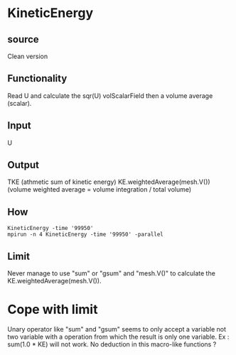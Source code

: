 # KineticEnergy

## source
Clean version

## Functionality
Read U and calculate the sqr(U) volScalarField then a volume average (scalar).

## Input
U

## Output
TKE (athmetic sum of kinetic energy)
KE.weightedAverage(mesh.V()) (volume weighted average = volume integration / total volume)

## How
    KineticEnergy -time '99950'
    mpirun -n 4 KineticEnergy -time '99950' -parallel

## Limit
Never manage to use "sum" or "gsum" and "mesh.V()" to calculate the KE.weightedAverage(mesh.V()). 

# Cope with limit
Unary operator like "sum" and "gsum" seems to only accept a variable not two variable with a operation
from which the result is only one variable. Ex : sum(1.0 * KE) will not work. No deduction in this
macro-like functions ?
